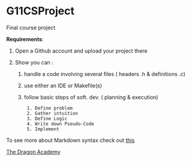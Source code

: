 # G11CSProject
Final course project

**Requirements**:

1. Open a Github account and upload your project there
2. Show you can :

   1. handle a code involving several files ( headers .h & definitions .c)
   2. use either an IDE or Makefile(s)
   3. follow basic steps of soft. dev. ( planning & execution)
   
           1. Define problem
           2. Gather intuition
           3. Define Logic
           4. Write down Pseudo-Code
           5. Implement

To see more about Markdown syntax check out [this](https://github.com/adam-p/markdown-here/wiki/Markdown-Cheatsheet)


[The Dragon Academy](https://www.dragonacademy.org/)
